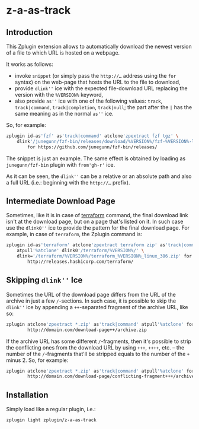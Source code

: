 # z-a-as-track

## Introduction

This Zplugin extension allows to automatically download the newest version of
a file to which URL is hosted on a webpage.

It works as follows:

- invoke `snippet` (or simply pass the `http://…` address using the `for`
  syntax) on the web-page that hosts the URL to the file to download,
- provide `dlink''` ice with the expected file-download URL replacing the version
  with the `%VERSION%` keyword,
- also provide `as''` ice with one of the following values: `track`,
  `track|command`, `track|completion`, `track|null`; the part after the `|` has
  the same meaning as in the normal `as''` ice.

So, for example:

```zsh
zplugin id-as'fzf' as'track|command' atclone'zpextract fzf tgz' \
    dlink'/junegunn/fzf-bin/releases/download/%VERSION%/fzf-%VERSION%-linux_amd64.tgz' \
        for https://github.com/junegunn/fzf-bin/releases/
```

The snippet is just an example. The same effect is obtained by loading as
`junegunn/fzf-bin` plugin with `from'gh-r'` ice.

As it can be seen, the `dlink''` can be a relative or an absolute path and also
a full URL (i.e.: beginning with the `http://…` prefix).

## Intermediate Download Page

Sometimes, like it is in case of
[terraform](http://releases.hashicorp.com/terraform) command, the final download
link isn't at the download page, but on a page that's listed on it. In such case
use the `dlink0''` ice to provide the pattern for the final download page. For
example, in case of `terraform`, the Zplugin command is:

```zsh
zplugin id-as'terraform' atclone'zpextract terraform zip' as'track|command' \
    atpull'%atclone' dlink0'/terraform/%VERSION%/' \
    dlink='/terraform/%VERSION%/terraform_%VERSION%_linux_386.zip' for \
        http://releases.hashicorp.com/terraform/
```

## Skipping `dlink''` Ice

Sometimes the URL of the download page differs from the URL of the archive in
just a few `/`-sections. In such case, it is possible to skip the `dlink''` ice
by appending a `++`-separated fragment of the archive URL, like so:

```zsh
zplugin atclone'zpextract *.zip' as'track|command' atpull'%atclone' for \
        http://domain.com/download-page++/archive.zip
```

If the archive URL has some different `/`-fragments, then it's possible to strip
the conflicting ones from the download URL by using `+++`, `++++`, etc. – the
number of the `/`-fragments that'll be stripped equals to the number of the `+`
minus 2. So, for example:

```zsh
zplugin atclone'zpextract *.zip' as'track|command' atpull'%atclone' for \
        http://domain.com/download-page/conflicting-fragment+++/archive.zip
```

## Installation

Simply load like a regular plugin, i.e.:

```zsh
zplugin light zplugin/z-a-as-track
```

<!-- vim:set ft=markdown tw=80 fo+=a1n autoindent:  -->
